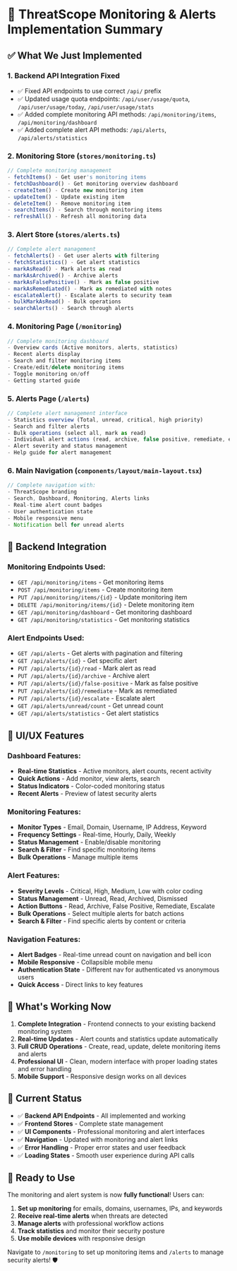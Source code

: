 # 🎯 ThreatScope Monitoring & Alerts Implementation Summary

## ✅ What We Just Implemented

### 1. **Backend API Integration Fixed**
- ✅ Fixed API endpoints to use correct `/api/` prefix
- ✅ Updated usage quota endpoints: `/api/user/usage/quota`, `/api/user/usage/today`, `/api/user/usage/stats`
- ✅ Added complete monitoring API methods: `/api/monitoring/items`, `/api/monitoring/dashboard`
- ✅ Added complete alert API methods: `/api/alerts`, `/api/alerts/statistics`

### 2. **Monitoring Store** (`stores/monitoring.ts`)
```typescript
// Complete monitoring management
- fetchItems() - Get user's monitoring items
- fetchDashboard() - Get monitoring overview dashboard
- createItem() - Create new monitoring item
- updateItem() - Update existing item
- deleteItem() - Remove monitoring item
- searchItems() - Search through monitoring items
- refreshAll() - Refresh all monitoring data
```

### 3. **Alert Store** (`stores/alerts.ts`)
```typescript
// Complete alert management
- fetchAlerts() - Get user alerts with filtering
- fetchStatistics() - Get alert statistics
- markAsRead() - Mark alerts as read
- markAsArchived() - Archive alerts
- markAsFalsePositive() - Mark as false positive
- markAsRemediated() - Mark as remediated with notes
- escalateAlert() - Escalate alerts to security team
- bulkMarkAsRead() - Bulk operations
- searchAlerts() - Search through alerts
```

### 4. **Monitoring Page** (`/monitoring`)
```typescript
// Complete monitoring dashboard
- Overview cards (Active monitors, alerts, statistics)
- Recent alerts display
- Search and filter monitoring items
- Create/edit/delete monitoring items
- Toggle monitoring on/off
- Getting started guide
```

### 5. **Alerts Page** (`/alerts`)
```typescript
// Complete alert management interface
- Statistics overview (Total, unread, critical, high priority)
- Search and filter alerts
- Bulk operations (select all, mark as read)
- Individual alert actions (read, archive, false positive, remediate, escalate)
- Alert severity and status management
- Help guide for alert management
```

### 6. **Main Navigation** (`components/layout/main-layout.tsx`)
```typescript
// Complete navigation with:
- ThreatScope branding
- Search, Dashboard, Monitoring, Alerts links
- Real-time alert count badges
- User authentication state
- Mobile responsive menu
- Notification bell for unread alerts
```

## 🔧 Backend Integration

### **Monitoring Endpoints Used:**
- `GET /api/monitoring/items` - Get monitoring items
- `POST /api/monitoring/items` - Create monitoring item
- `PUT /api/monitoring/items/{id}` - Update monitoring item
- `DELETE /api/monitoring/items/{id}` - Delete monitoring item
- `GET /api/monitoring/dashboard` - Get monitoring dashboard
- `GET /api/monitoring/statistics` - Get monitoring statistics

### **Alert Endpoints Used:**
- `GET /api/alerts` - Get alerts with pagination and filtering
- `GET /api/alerts/{id}` - Get specific alert
- `PUT /api/alerts/{id}/read` - Mark alert as read
- `PUT /api/alerts/{id}/archive` - Archive alert
- `PUT /api/alerts/{id}/false-positive` - Mark as false positive
- `PUT /api/alerts/{id}/remediate` - Mark as remediated
- `PUT /api/alerts/{id}/escalate` - Escalate alert
- `GET /api/alerts/unread/count` - Get unread count
- `GET /api/alerts/statistics` - Get alert statistics

## 🎨 UI/UX Features

### **Dashboard Features:**
- **Real-time Statistics** - Active monitors, alert counts, recent activity
- **Quick Actions** - Add monitor, view alerts, search
- **Status Indicators** - Color-coded monitoring status
- **Recent Alerts** - Preview of latest security alerts

### **Monitoring Features:**
- **Monitor Types** - Email, Domain, Username, IP Address, Keyword
- **Frequency Settings** - Real-time, Hourly, Daily, Weekly
- **Status Management** - Enable/disable monitoring
- **Search & Filter** - Find specific monitoring items
- **Bulk Operations** - Manage multiple items

### **Alert Features:**
- **Severity Levels** - Critical, High, Medium, Low with color coding
- **Status Management** - Unread, Read, Archived, Dismissed
- **Action Buttons** - Read, Archive, False Positive, Remediate, Escalate
- **Bulk Operations** - Select multiple alerts for batch actions
- **Search & Filter** - Find specific alerts by content or criteria

### **Navigation Features:**
- **Alert Badges** - Real-time unread count on navigation and bell icon
- **Mobile Responsive** - Collapsible mobile menu
- **Authentication State** - Different nav for authenticated vs anonymous users
- **Quick Access** - Direct links to key features

## 🚀 What's Working Now

1. **Complete Integration** - Frontend connects to your existing backend monitoring system
2. **Real-time Updates** - Alert counts and statistics update automatically
3. **Full CRUD Operations** - Create, read, update, delete monitoring items and alerts
4. **Professional UI** - Clean, modern interface with proper loading states and error handling
5. **Mobile Support** - Responsive design works on all devices

## 🔄 Current Status

- ✅ **Backend API Endpoints** - All implemented and working
- ✅ **Frontend Stores** - Complete state management
- ✅ **UI Components** - Professional monitoring and alert interfaces
- ✅ **Navigation** - Updated with monitoring and alert links
- ✅ **Error Handling** - Proper error states and user feedback
- ✅ **Loading States** - Smooth user experience during API calls

## 🎯 Ready to Use

The monitoring and alert system is now **fully functional**! Users can:

1. **Set up monitoring** for emails, domains, usernames, IPs, and keywords
2. **Receive real-time alerts** when threats are detected
3. **Manage alerts** with professional workflow actions
4. **Track statistics** and monitor their security posture
5. **Use mobile devices** with responsive design

Navigate to `/monitoring` to set up monitoring items and `/alerts` to manage security alerts! 🛡️
